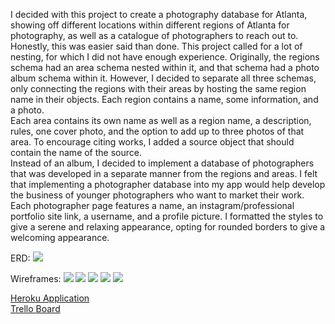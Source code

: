I decided with this project to create a photography database for Atlanta, showing off different locations within different regions of Atlanta for photography, as well as a catalogue of photographers to reach out to.<br/>
Honestly, this was easier said than done. This project called for a lot of nesting, for which I did not have enough experience.
Originally, the regions schema had an area schema nested within it, and that schema had a photo album schema within it. However, I decided to separate all three schemas, only connecting the regions with their areas by hosting the same region name in their objects.
Each region contains a name, some information, and a photo.<br/>
Each area contains its own name as well as a region name, a description, rules, one cover photo, and the option to add up to three photos of that area. To encourage citing works, I added a source object that should contain the name of the source.<br/>
Instead of an album, I decided to implement a database of photographers that was developed in a separate manner from the regions and areas. I felt that implementing a photographer database into my app would help develop the business of younger photographers who want to market their work. Each photographer page features a name, an instagram/professional portfolio site link, a username, and a profile picture.
I formatted the styles to give a serene and relaxing appearance, opting for rounded borders to give a welcoming appearance.


ERD:
<img src="wireframes/Web 1920 – 2.png"/>

Wireframes:
<img src="wireframes/Web 1920 – 1.png"/>
<img src="wireframes/Web 1920 – 3.png"/>
<img src="wireframes/Web 1920 – 4.png"/>
<img src="wireframes/Web 1920 – 5.png"/>
<img src="wireframes/Web 1920 – 6.png"/>

<a href="https://mekaala-atl-photos.herokuapp.com/">Heroku Application</a><br/>
<a href="https://trello.com/b/MXrS9Chd/project-two">Trello Board</a>
